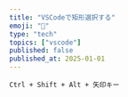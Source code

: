 ```yaml
---
title: "VSCodeで矩形選択する"
emoji: "🚀"
type: "tech"
topics: ["vscode"]
published: false
published_at: 2025-01-01
---
```


```
Ctrl + Shift + Alt + 矢印キー
```
